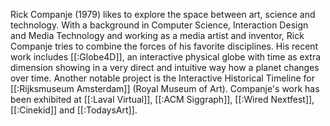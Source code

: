 Rick Companje (1979) likes to explore the space between art, science and technology. With a background in Computer Science, Interaction Design and Media Technology and working as a media artist and inventor, Rick Companje tries to combine the forces of his favorite disciplines.
His recent work includes [[:Globe4D]], an interactive physical globe with time as extra dimension showing in a very direct and intuitive way how a planet changes over time. Another notable project is the Interactive Historical Timeline for [[:Rijksmuseum Amsterdam]] (Royal Museum of Art).
Companje's work has been exhibited at [[:Laval Virtual]], [[:ACM Siggraph]], [[:Wired Nextfest]], [[:Cinekid]] and [[:TodaysArt]].